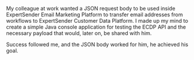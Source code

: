 My colleague at work wanted a JSON request body to be used inside ExpertSender Email Marketing Platform to transfer email addresses from workflows to ExpertSender Customer Data Platform. I made up my mind to create a simple Java console application for testing the ECDP API and the necessary payload that would, later on, be shared with him.

Success followed me, and the JSON body worked for him, he achieved his goal.
